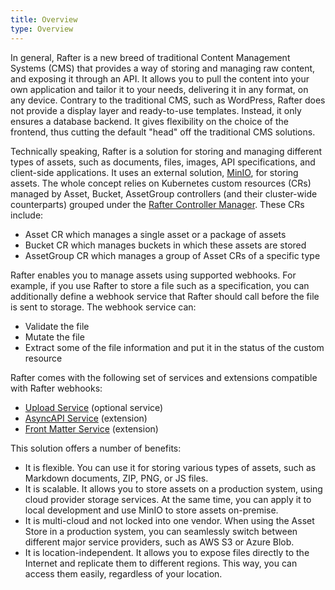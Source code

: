 ```yaml
---
title: Overview
type: Overview
---
```


In general, Rafter is a new breed of traditional Content Management Systems (CMS) that provides a way of storing and managing raw content, and exposing it through an API. It allows you to pull the content into your own application and tailor it to your needs, delivering it in any format, on any device. Contrary to the traditional CMS, such as WordPress, Rafter does not provide a display layer and ready-to-use templates. Instead, it only ensures a database backend. It gives flexibility on the choice of the frontend, thus cutting the default "head" off the traditional CMS solutions.

Technically speaking, Rafter is a solution for storing and managing different types of assets, such as documents, files, images, API specifications, and client-side applications. It uses an external solution, [MinIO](https://min.io/), for storing assets. The whole concept relies on Kubernetes custom resources (CRs) managed by Asset, Bucket, AssetGroup controllers (and their cluster-wide counterparts) grouped under the [Rafter Controller Manager](https://github.com/kyma-project/rafter/blob/master/cmd/manager/README.md). These CRs include:

- Asset CR which manages a single asset or a package of assets
- Bucket CR which manages buckets in which these assets are stored
- AssetGroup CR which manages a group of Asset CRs of a specific type

Rafter enables you to manage assets using supported webhooks. For example, if you use Rafter to store a file such as a specification, you can additionally define a webhook service that Rafter should call before the file is sent to storage. The webhook service can:

- Validate the file
- Mutate the file
- Extract some of the file information and put it in the status of the custom resource

Rafter comes with the following set of services and extensions compatible with Rafter webhooks:

- [Upload Service](#details-upload-service) (optional service)
- [AsyncAPI Service](#details-asyncapi-service) (extension)
- [Front Matter Service](#details-front-matter-service) (extension)

This solution offers a number of benefits:

- It is flexible. You can use it for storing various types of assets, such as Markdown documents, ZIP, PNG, or JS files.
- It is scalable. It allows you to store assets on a production system, using cloud provider storage services. At the same time, you can apply it to local development and use MinIO to store assets on-premise.
- It is multi-cloud and not locked into one vendor. When using the Asset Store in a production system, you can seamlessly switch between different major service providers, such as AWS S3 or Azure Blob.
- It is location-independent. It allows you to expose files directly to the Internet and replicate them to different regions. This way, you can access them easily, regardless of your location.
